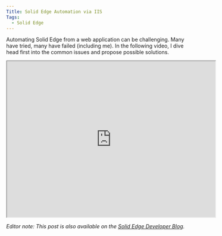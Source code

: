 ```yaml
---
Title: Solid Edge Automation via IIS
Tags:
  - Solid Edge
---
```


Automating Solid Edge from a web application can be challenging. Many have tried, many have failed (including me). In the following video, I dive head first into the common issues and propose possible solutions.

<iframe width="560" height="420" src="https://www.youtube.com/embed/bg5bsYPBfQE?color=white&theme=light"></iframe>

_Editor note: This post is also available on the [Solid Edge Developer Blog](https://community.plm.automation.siemens.com/t5/Solid-Edge-Developer-Blog/Solid-Edge-Automation-via-IIS/ba-p/36896)._